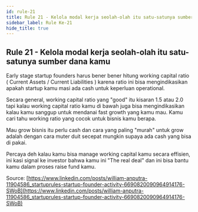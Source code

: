 ```yaml
---
id: rule-21
title: Rule 21 - Kelola modal kerja seolah-olah itu satu-satunya sumber dana kamu
sidebar_label: Rule Ke-21
hide_title: true
---
```

## Rule 21 - Kelola modal kerja seolah-olah itu satu-satunya sumber dana kamu

Early stage startup founders harus bener bener hitung working capital ratio ( Current Assets / Current Liabilities ) karena ratio ini bisa mengindikasikan apakah startup kamu masi ada cash untuk keperluan operational.

Secara general, working capital ratio yang "good" itu kisaran 1.5 atau 2.0 tapi kalau working capital ratio kamu di bawah juga bisa mengindikasikan kalau kamu sanggup untuk mendanai fast growth yang kamu mau. Kamu cari tahu working ratio yang cocok untuk bisnis kamu berapa.

Mau grow bisnis itu perlu cash dan cara yang paling "murah" untuk grow adalah dengan cara muter duit secepat mungkin supaya ada cash yang bisa di pakai.

Percaya deh kalau kamu bisa manage working capital kamu secara effisien, ini kasi signal ke investor bahwa kamu ini "The real deal" dan ini bisa bantu kamu dalam proses raise fund kamu.

Source: [https://www.linkedin.com/posts/william-anputra-11904586_startuprules-startup-founder-activity-6690820090964914176-SWoB](https://www.linkedin.com/posts/william-anputra-11904586_startuprules-startup-founder-activity-6690820090964914176-SWoB)
